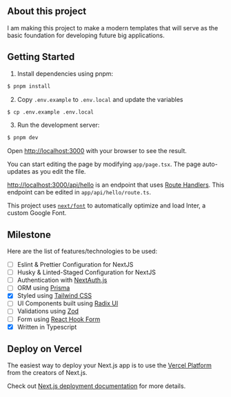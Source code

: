 ## About this project

I am making this project to make a modern templates that will serve as the basic foundation for developing future big applications.

## Getting Started

1. Install dependencies using pnpm:

```bash
$ pnpm install
```

2. Copy `.env.example` to `.env.local` and update the variables

```bash
$ cp .env.example .env.local
```

3. Run the development server:

```bash
$ pnpm dev
```

Open [http://localhost:3000](http://localhost:3000) with your browser to see the result.

You can start editing the page by modifying `app/page.tsx`. The page auto-updates as you edit the file.

[http://localhost:3000/api/hello](http://localhost:3000/api/hello) is an endpoint that uses [Route Handlers](https://beta.nextjs.org/docs/routing/route-handlers). This endpoint can be edited in `app/api/hello/route.ts`.

This project uses [`next/font`](https://nextjs.org/docs/basic-features/font-optimization) to automatically optimize and load Inter, a custom Google Font.

## Milestone

Here are the list of features/technologies to be used:

- [ ] Eslint & Prettier Configuration for NextJS
- [ ] Husky & Linted-Staged Configuration for NextJS
- [ ] Authentication with [NextAuth.js](https://next-auth.js.org/)
- [ ] ORM using [Prisma](https://www.prisma.io/)
- [x] Styled using [Tailwind CSS](https://tailwindcss.com/)
- [ ] UI Components built using [Radix UI](https://www.radix-ui.com/)
- [ ] Validations using [Zod](https://github.com/colinhacks/zod)
- [ ] Form using [React Hook Form](https://react-hook-form.com/)
- [x] Written in Typescript

## Deploy on Vercel

The easiest way to deploy your Next.js app is to use the [Vercel Platform](https://vercel.com/new?utm_medium=default-template&filter=next.js&utm_source=create-next-app&utm_campaign=create-next-app-readme) from the creators of Next.js.

Check out [Next.js deployment documentation](https://nextjs.org/docs/deployment) for more details.
